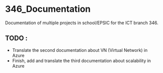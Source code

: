 # 346_Documentation
Documentation of multiple projects in school/EPSIC for the ICT branch 346.

## TODO :
* Translate the second documentation about VN (Virtual Network) in Azure
* Finish, add and translate the third documentation about scalability in Azure
